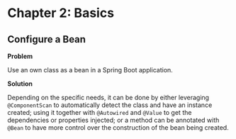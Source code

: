 # Chapter 2: Basics

## Configure a Bean

**Problem**

Use an own class as a bean in a Spring Boot application.

**Solution**

Depending on the specific needs, it can be done by either leveraging `@ComponentScan` to automatically detect the class and have an instance created; using it together with `@Autowired` and `@Value` to get the dependencies or properties injected; or a method can be annotated with `@Bean` to have more control over the construction of the bean being created.
